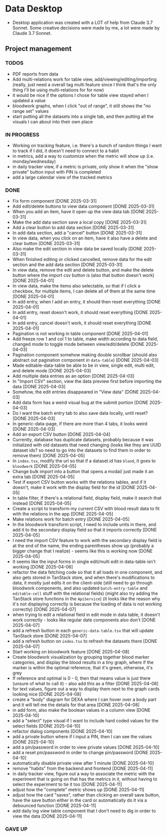 # Data Desktop

- Desktop application was created with a LOT of help from Claude 3.7 Sonnet. Some creative decisions were made by me, a lot were made by Claude 3.7 Sonnet.

## Project management

### TODOS

- PDF reports from data
- Add multi-relations work for table view, add/viewing/editing/importing (really, just need a overall tag multi feature since I think that's the only thing I'll be using multi-relations for for now)
- it would be nice if the options I chose for table view stayed when I updated a value
- bloodwork graphs, when I click "out of range", it still shows the "no range set" values
- start putting all the datasets into a single tab, and then putting all the visuals I can about into their own place

### IN PROGRESS

- Working on tracking feature, i.e. there's a bunch of random things I want to track if I did, it doesn't need to connect to a habit
- in metrics, add a way to customize when the metric will show up (i.e. monday/wednesday)
- in daily tracker view, if a metric is private, only show it when the "show private" button input with PIN is completed
- add a large calendar view of the tracked metrics

### DONE

- Fix form component [DONE 2025-03-31]
- Add edit/delete buttons to view data component [DONE 2025-03-31]
- When you add an item, have it open up the view data tab [DONE 2025-03-31]
- Make the add data section save a local copy [DONE 2025-03-31]
- Add a clear button to add data section [DONE 2025-03-31]
- In add data section, add a "cancel" button [DONE 2025-03-31]
- In view data, when you click on an item, have it also have a delete and clear button [DONE 2025-03-31]
- Also make the edit section in view data be saved locally [DONE 2025-03-31]
- When finished editing or clicked cancelled, remove data for the edit section and the add data section [DONE 2025-03-31]
- In view data, remove the edit and delete button, and make the delete button where the import csv button is (also that button doesn't work) [DONE 2025-04-01]
- In view data, make the items also selectable, so that if I click a checkbox, for multiple items, I can delete all of them at the same time [DONE 2025-04-01]
- In add entry, when I add an entry, it should then reset everything [DONE 2025-04-01]
- In add entry, reset doesn't work, it should reset everything [DONE 2025-04-01]
- In add entry, cancel doesn't work, it should reset everything [DONE 2025-04-01]
- Pagination is not working in table component [DONE 2025-04-01]
- Add freeze row 1 and col 1 to table, make width according to data field, changed mode to toggle mode between view/edit/delete [DONE 2025-04-03]
- Pagination component somehow making double scrollbar (should also abstract out pagination component in `data-table`) [DONE 2025-04-03]
- Made editable-data-table be able to be in view, single edit, multi edit, and delete mode [DONE 2025-04-03]
- Add multiple data entries as an option [DONE 2025-04-03]
- In "Import CSV" section, view the data preview first before importing the data [DONE 2025-04-03]
- Somehow, the edit entries disappeared in "View data" [DONE 2025-04-03]
- Add data form has a weird visual bug at the submit portion [DONE 2025-04-03]
- Do I want the batch entry tab to also save data locally, until reset? [DONE 2025-04-03]
- In generic-data-page, if there are more than 4 tabs, it looks weird [DONE 2025-04-03]
- Add an export CSV button [DONE 2025-04-04]
- Currently, database has duplicate datasets, probably because it was initialized with old datasets that need changing (looks like they are UUID dataset ids? so need to go into the datasets to find them in order to remove them) [DONE 2025-04-05]
- In `index.tsx`, modify the url so that if a dataset.id has `blood`, it goes to `bloodwork` [DONE 2025-04-05]
- Change bulk import into a button that opens a modal/ just made it an extra tab [DONE 2025-04-05]
- Test if export CSV button works with the relations tables, and if it doesn't, make it work with the display field for the id [DONE 2025-04-05]
- In table filter, if there's a relational field, display field, make it search that instead [DONE 2025-04-05]
- Create a script to transform my current CSV with blood result data to fit with the relations in the app [DONE 2025-04-05]
- Make relations work for batch entry [DONE 2025-04-05]
- In the bloodwork transform script, I need to include units in there, and add it to the secondary display field so that it imports correctly [DONE 2025-04-05]
- I need the import CSV feature to work with the secondary display field is at the end of the name, the ending parentheses show up (probably a bigger change that I realize) - seems like this is working now [DONE 2025-04-05]
- It seems like the input forms in single edit/multi edit in data-table isn't working [DONE 2025-04-06]
- refactor the data fetching code so that it all loads in one component, and also gets stored in TanStack store, and when there's modifications to data, it mostly just edits it on the client-side (still need to go through bloodwork components, and also updated `batch-entry-table` and `editable-cell` stuff with the relational fields) (might also try adding the TanStack store functions in the `ApiService`) (it looks like the reason why it's not displaying correctly is because the loading of data is not working correctly) [DONE 2025-04-07]
- when trying to edit a relational field in edit mode in data table, it doesn't work correctly - looks like regular date components also don't [DONE 2025-04-07]
- add a refresh button in each `generic-data-table.tsx` that will update TanStack store [DONE 2025-04-07]
- add a refresh button on `index.tsx` to refresh the datasets there [DONE 2025-04-07]
- Start working on bloodwork feature [DONE 2025-04-08]
- Create bloodwork visualization by grouping together blood marker categories, and display the blood results in a tiny graph, where if the marker is within the optimal reference, that it's green, otherwise, it's grey
- If reference and optimal is 0 - 0, then that means value is just there (unsure of what to call it) - also add this as a filter [DONE 2025-04-08]
- for text values, figure out a way to display them next to the graph cards looking nice [DONE 2025-04-08]
- create a "body" diagram for DEXA where I can hover over a body part and it will tell me the details for that area [DONE 2025-04-08]
- in add form, also make the boolean values in a column view [DONE 2025-04-10]
- add a "select" type visual if I want to include hard coded values for the select fields [DONE 2025-04-10]
- refactor dialog components [DONE 2025-04-10]
- add a private button where if I input a PIN, then I can see the values [DONE 2025-04-10]
- add a pin/password in order to view private values [DONE 2025-04-10]
- add a reset pin/password in order to change pin/password [DONE 2025-04-10]
- automatically disable private view after 1 minute [DONE 2025-04-10]
- remove "habits" from the backend and frontend [DONE 2025-04-11]
- in daily tracker view, figure out a way to associate the metric with the experiment that is going on that has the metrics in it, without having to select the experiment to tie it too [DONE 2025-04-11]
- adjust how the "complete" metric shows up [DONE 2025-04-11]
- adjust how the card "saves", rather than clicking an overall save button, have the save button either in the card or automatically do it via a debounced function [DONE 2025-04-11]
- add daily log view table component that I don't need to dig in order to view the data [DONE 2025-04-11]

### GAVE UP
